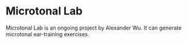 # Microtonal Lab

Microtonal Lab is an ongoing project by Alexander Wu. It can generate microtonal ear-training exercises.
